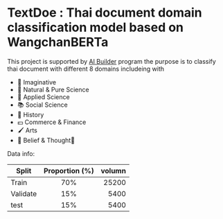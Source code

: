 # TextDoe : Thai document domain classification model  based on WangchanBERTa

This project is supported by [AI Builder](https://ai-builders.github.io/) program
the purpose is to classify  thai document with different 8 domains
includeing with
* 🔮 Imaginative  
* 🌱 Natural & Pure Science 
* 🔬 Applied Science 
* 📚 Social Science 
* 🔎 History 
* 💵 Commerce & Finance 
* 🖌️ Arts
* 🙏 Belief & Thought🏼 

Data info:

| Split    | Proportion (%) | volumn |
| ---------|:--------------:| ------:|
| Train    | 70%            | 25200  |
| Validate | 15%            | 5400   |
| test     | 15%            | 5400   |

